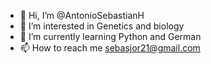 - 👋 Hi, I’m @AntonioSebastianH
- 👀 I’m interested in Genetics and biology
- 🌱 I’m currently learning Python and German
- 📫 How to reach me sebasjor21@gmail.com

<!---
AntonioSebastianH/AntonioSebastianH is a ✨ special ✨ repository because its `README.md` (this file) appears on your GitHub profile.
You can click the Preview link to take a look at your changes.
--->
